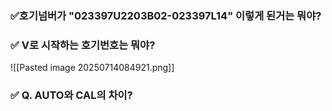 



### ✅호기넘버가 "023397U2203B02-023397L14" 이렇게 된거는 뭐야?
### ✅ V로 시작하는 호기번호는 뭐야?
![[Pasted image 20250714084921.png]]

### ✅ Q. AUTO와 CAL의 차이?
